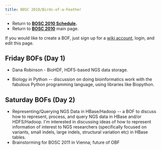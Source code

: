 ```yaml
---
title: BOSC 2010/Birds-of-a-Feather
---
```


-   Return to **[ BOSC 2010 Schedule](BOSC_2010_Schedule "wikilink").**
-   Return to **[ BOSC 2010](BOSC_2010 "wikilink")** main page.

If you would like to create a BOF, just sign up for a [ wiki
account](Special:Userlogin "wikilink"), login, and edit this page.

Friday BOFs (Day 1)
-------------------

-   Dana Robinson - BioHDF, HDF5-based NGS data storage.

<!-- -->

-   Biology in Python -- discussion on doing bioinformatics work with
    the fabulous Python programming language, using libraries
    like Biopython.

Saturday BOFs (Day 2)
---------------------

-   Representing/Querying NGS Data in HBase/Hadoop -- a BOF to discuss
    how to represent, process, and query NGS data in HBase
    and/or HDFS/Hadoop. I'm interested in discussing ideas of how to
    represent information of interest to NGS researchers (specifically
    focused on variants, small indels, large indels, structural
    variation etc) in HBase tables.
-   Brainstorming for BOSC 2011 in Vienna; future of OBF

